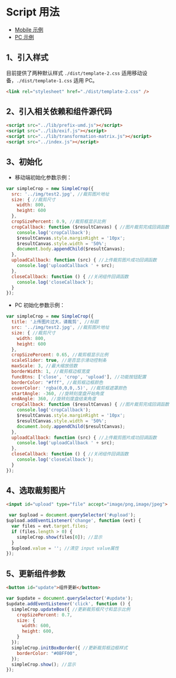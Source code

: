 # Script 用法

- [Mobile 示例](https://newbieyoung.github.io/Simple-Crop/examples/test-2.html)
- [PC 示例](https://newbieyoung.github.io/Simple-Crop/examples/test-1.html)

## 1、引入样式

目前提供了两种默认样式 `./dist/template-2.css` 适用移动设备，`./dist/template-1.css` 适用 PC。

```html
<link rel="stylesheet" href="./dist/template-2.css" />
```

## 2、引入相关依赖和组件源代码

```html
<script src="../lib/prefix-umd.js"></script>
<script src="../lib/exif.js"></script>
<script src="../lib/transformation-matrix.js"></script>
<script src="../index.js"></script>
```

## 3、初始化

- 移动端初始化参数示例：

```javascript
var simpleCrop = new SimpleCrop({
  src: '../img/test2.jpg', //裁剪图片地址
  size: { //裁剪尺寸
    width: 800,
    height: 600
  },
  cropSizePercent: 0.9, //裁剪框显示比例
  cropCallback: function ($resultCanvas) { //图片裁剪完成回调函数
    console.log('cropCallback');
    $resultCanvas.style.marginRight = '10px';
    $resultCanvas.style.width = '50%';
    document.body.appendChild($resultCanvas);
  },
  uploadCallback: function (src) { //上传裁剪图片成功回调函数
    console.log('uploadCallback ' + src);
  },
  closeCallback: function () { //关闭组件回调函数
    console.log('closeCallback');
  }
});
```

- PC 初始化参数示例：

```javascript
var simpleCrop = new SimpleCrop({
  title: '上传图片过大，请裁剪', //标题
  src: '../img/test2.jpg', //裁剪图片地址
  size: { //裁剪尺寸
    width: 800,
    height: 600
  },
  cropSizePercent: 0.65, //裁剪框显示比例
  scaleSlider: true, //是否显示滑动控制条
  maxScale: 3, //最大缩放倍数
  borderWidth: 1, //裁剪框边框宽度
  funcBtns: ['close', 'crop', 'upload'], //功能按钮配置
  borderColor: "#fff", //裁剪框边框颜色
  coverColor: 'rgba(0,0,0,.5)', //裁剪框遮罩颜色
  startAngle: -360, //旋转刻度盘开始角度
  endAngle: 360, //旋转刻度盘结束角度
  cropCallback: function ($resultCanvas) { //图片裁剪完成回调函数
    console.log('cropCallback');
    $resultCanvas.style.marginRight = '10px';
    $resultCanvas.style.width = '50%';
    document.body.appendChild($resultCanvas);
  },
  uploadCallback: function (src) { //上传裁剪图片成功回调函数
    console.log('uploadCallback ' + src);
  },
  closeCallback: function () { //关闭组件回调函数
    console.log('closeCallback');
  }
});
```

## 4、选取裁剪图片

```HTML
<input id="upload" type="file" accept="image/png,image/jpeg">
```

```javascript
 var $upload = document.querySelector('#upload');
$upload.addEventListener('change', function (evt) {
  var files = evt.target.files;
  if (files.length > 0) {
    simpleCrop.show(files[0]); //显示
  }
  $upload.value = ''; //清空 input value属性
});
```

## 5、更新组件参数

```html
<button id="update">组件更新</button>
```

```javascript
var $update = document.querySelector('#update');
$update.addEventListener('click', function () {
  simpleCrop.updateBox({ //更新裁剪框尺寸和显示比例
    cropSizePercent: 0.7,
    size: {
      width: 600,
      height: 600,
    }
  });
  simpleCrop.initBoxBorder({ //更新裁剪框边框样式
    borderColor: "#0BFF00",
  });
  simpleCrop.show(); //显示
});
```

